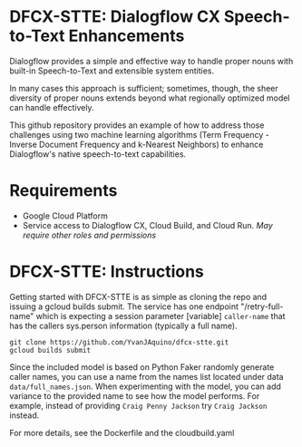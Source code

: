 # DFCX-STTE: Dialogflow CX Speech-to-Text Enhancements

Dialogflow provides a simple and effective way to handle proper nouns with built-in Speech-to-Text and extensible system entities. 

In many cases this approach is sufficient; sometimes, though, the sheer diversity of proper nouns extends beyond what regionally optimized model can handle effectively.  

This github repository provides an example of how to address those challenges using two machine learning algorithms (Term Frequency - Inverse Document Frequency and k-Nearest Neighbors) to enhance Dialogflow's native speech-to-text capabilities.

# Requirements

* Google Cloud Platform
* Service access to Dialogflow CX, Cloud Build, and Cloud Run. *May require other roles and permissions*

# DFCX-STTE: Instructions

Getting started with DFCX-STTE is as simple as cloning the repo and issuing a gcloud builds submit.  The service has one endpoint "/retry-full-name" which is expecting a session parameter [variable] `caller-name` that has the callers sys.person information (typically a full name).  

```console
git clone https://github.com/YvanJAquino/dfcx-stte.git
gcloud builds submit
```

Since the included model is based on Python Faker randomly generate caller names, you can use a name from the names list located under data `data/full_names.json`.  When experimenting with the model, you can add variance to the provided name to see how the model performs.  For example, instead of providing `Craig Penny Jackson` try `Craig Jackson` instead.  

For more details, see the Dockerfile and the cloudbuild.yaml

